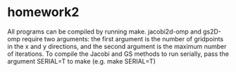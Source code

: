 # homework2
All programs can be compiled by running make.  jacobi2d-omp and gs2D-omp require two arguments: the first argument is the number of gridpoints in the x and y directions, and the second argument is the maximum number of iterations.  To compile the Jacobi and GS methods to run serially, pass the argument SERIAL=T to make (e.g. make SERIAL=T)
